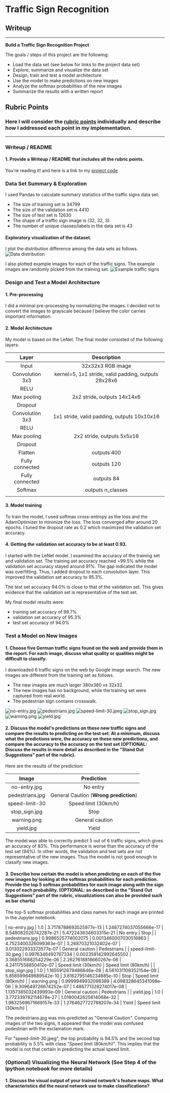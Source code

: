 # **Traffic Sign Recognition** 

## Writeup
---

**Build a Traffic Sign Recognition Project**

The goals / steps of this project are the following:
* Load the data set (see below for links to the project data set)
* Explore, summarize and visualize the data set
* Design, train and test a model architecture
* Use the model to make predictions on new images
* Analyze the softmax probabilities of the new images
* Summarize the results with a written report


## Rubric Points
### Here I will consider the [rubric points](https://review.udacity.com/#!/rubrics/481/view) individually and describe how I addressed each point in my implementation.  

---
### Writeup / README

#### 1. Provide a Writeup / README that includes all the rubric points.

You're reading it! and here is a link to my [project code](https://github.com/hhe1667/traffic-sign-classifier/blob/master/Traffic_Sign_Classifier.ipynb)

### Data Set Summary & Exploration

I used Pandas to calculate summary statistics of the traffic signs data set:

* The size of training set is 34799
* The size of the validation set is 4410
* The size of test set is 12630
* The shape of a traffic sign image is (32, 32, 3)
* The number of unique classes/labels in the data set is 43

#### Exploratory visualization of the dataset.
I plot the distribution difference among the data sets as follows.
![Data distribution](dataset_bars.png)

I also plotted example images for each of the traffic signs. The example images
are randomly picked from the training set.
![Example traffic signs](example_image_grid.png)


### Design and Test a Model Architecture

#### 1. Pre-processing

I did a minimal pre-processing by normalizing the images. I decided not to convert the images to grayscale because I believe the color carries important information.


#### 2. Model Architecture

My model is based on the LeNet. The final model consisted of the following layers:

| Layer         		|     Description	        							| 
|:---------------------:|:-----------------------------------------------------:| 
| Input         		| 32x32x3 RGB image   									| 
| Convolution 3x3     	| kernel=5, 1x1 stride, valid padding, outputs 28x28x6 	|
| RELU					|														|
| Max pooling	      	| 2x2 stride,  outputs 14x14x6 							|
| Dropout	        	|  														|
| Convolution 3x3	    | 1x1 stride, valid padding, outputs 10x10x16			|
| RELU					|														|
| Max pooling	      	| 2x2 stride,  outputs 5x5x16 							|
| Dropout	        	|  														|
| Flatten	        	| outputs 400 											|
| Fully connected		| outputs 120        									|
| Fully connected		| outputs 84        									|
| Softmax				| outputs n_classes     								|
|						|														|


#### 3. Model training

To train the model, I used softmax cross-entropy as the loss and the
AdamOptimizer to minimize the loss. The loss converged after around 20 epochs.
I tuned the dropout rate as 0.2 which maximized the validation set accuracy.

#### 4. Getting the validation set accuracy to be at least 0.93.

I started with the LeNet model. I examined the accuracy of the training set
and validation set. The training set accuracy reached ~99.5% while the
validation set accuracy stayed around 91%. The gap indicated the model was
overfitting. Thus, I added dropout to each convolution layer. This improved
the validation set accuracy to 95.3%.

The test set accuracy 94.0% is close to that of the validation set. This gives
evidence that the validation set is representative of the test set.

My final model results were:
* training set accuracy of 99.7%
* validation set accuracy of 95.3%
* test set accuracy of 94.0%


### Test a Model on New Images

#### 1. Choose five German traffic signs found on the web and provide them in the report. For each image, discuss what quality or qualities might be difficult to classify.

I downloaded 6 traffic signs on the web by Google image search. The new images are different from the training set as follows.
* The new images are much larger 380x380 vs 32x32.
* The new images has no background, while the training set were captured from real world.
* The pedestrian sign contains crosswalk.


![no-entry.jpg](data/no-entry.jpg) ![pedestrians.jpg](data/pedestrians.jpg) ![speed-limit-30.jpeg](data/speed-limit-30.jpeg)
![stop_sign.jpg](data/stop_sign.jpg) ![warning.png](data/warning.png) ![yield.jpg](data/yield.jpg)


#### 2. Discuss the model's predictions on these new traffic signs and compare the results to predicting on the test set. At a minimum, discuss what the predictions were, the accuracy on these new predictions, and compare the accuracy to the accuracy on the test set (OPTIONAL: Discuss the results in more detail as described in the "Stand Out Suggestions" part of the rubric).

Here are the results of the prediction:

| Image			        |     Prediction	        					| 
|:---------------------:|:---------------------------------------------:| 
| no-entry.jpg     		| No entry   									| 
| pedestrians.jpg    	| General Caution (**Wrong prediction**)			|
| speed-limit-30		| Speed limit (30km/h)							|
| stop_sign.jpg	   		| Stop 							 				|
| warning.png			| General caution      							|
| yield.jpg				| Yield             							|

The model was able to correctly predict 5 out of 6 traffic signs, which gives an accuracy of 83%.
 This performance is worse than the accuracy of the test set (94%). In other words, the validation and test sets
 are not representative of the new images. Thus the model is not good enough to classify new images.


#### 3. Describe how certain the model is when predicting on each of the five new images by looking at the softmax probabilities for each prediction. Provide the top 5 softmax probabilities for each image along with the sign type of each probability. (OPTIONAL: as described in the "Stand Out Suggestions" part of the rubric, visualizations can also be provided such as bar charts)

The top-5 softmax probabilities and class names for each image are printed in the Jupyter notebook.

| no-entry.jpg | 1.0 | 3.7178788693525977e-13 | 1.2487274037055666e-17 | 8.548082026742287e-21 | 5.472243634603315e-21 | No entry | Stop |
| pedestrians.jpg | 0.9986525774002075 | 0.0013460007030516863 | 4.7523400326099363e-07 | 3.26870321032402e-07 | 3.013022933373577e-07 | General caution | Pedestrians |
| speed-limit-30.jpeg | 0.9976346492767334 | 0.002359142992645502 | 3.368551688254229e-06 | 2.2627618818660267e-06 | 4.24117558850412e-07 | Speed limit (30km/h) | Speed limit (80km/h) |
| stop_sign.jpg | 1.0 | 1.1655912679486846e-08 | 4.561031108352154e-09 | 5.856599649689542e-10 | 3.8162795146234885e-10 | Stop | Speed limit (80km/h) |
| warning.png | 0.9999949932098389 | 4.098328645341098e-06 | 9.309649726674252e-07 | 1.486771328274017e-08 | 1.1357385032439993e-09 | General caution | Pedestrians |
| yield.jpg | 1.0 | 3.772339782114678e-27 | 1.0180042625614068e-32 | 1.9832569671669157e-33 | 1.2764627722788207e-34 | Yield | Speed limit (30km/h) |

The pedestrians.jpg was mis-predicted as "General Caution". Comparing images of
the two signs, it appeared that the model was confused pedestrian with the exclamation mark.

For "speed-limit-30.jpeg", the top probability is 94.5% and the second top
probability is 5.5% with class "Speed limit (80km/h)". This implies that the
model is not that certain in predicting the actual speed limit.

### (Optional) Visualizing the Neural Network (See Step 4 of the Ipython notebook for more details)
#### 1. Discuss the visual output of your trained network's feature maps. What characteristics did the neural network use to make classifications?


